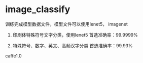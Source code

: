 # image_classify
训练完成模型数据文件，模型文件可以使用lenet5， imagenet

1. 印刷体特殊符号文字分类，使用lenet5
   首选准确率：99.9999%


2. 特殊符号、数字、英文、高频汉字分类
   首选准确率：99.93%

caffe1.0
